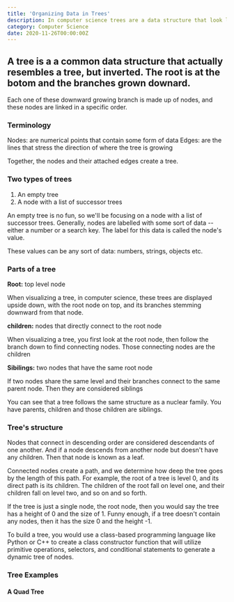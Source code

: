 ```yaml
---
title: 'Organizing Data in Trees'
description: In computer science trees are a data structure that look like an inverted tree with the root at the top and branches growing downard
category: Computer Science
date: 2020-11-26T00:00:00Z
---
```


## A tree is a a common data structure that actually resembles a tree, but inverted. The root is at the botom and the branches grown downard.

Each one of these downward growing branch is made up of nodes, and these nodes are linked in a specific order.

### Terminology

Nodes: are numerical points that contain some form of data
Edges: are the lines that stress the direction of where the tree is growing

Together, the nodes and their attached edges create a tree.

### Two types of trees

1. An empty tree
2. A node with a list of successor trees

An empty tree is no fun, so we'll be focusing on a node with a list of successor trees. Generally, nodes are labelled with some sort of data -- either a number or a search key. The label for this data is called the node's value.

These values can be any sort of data: numbers, strings, objects etc. 

### Parts of a tree

**Root:** top level node
 
When visualizing a tree, in computer science, these trees are displayed upside down, with the root node on top, and its branches stemming downward from that node.

**children:** nodes that directly connect to the root node

When visualizing a tree, you first look at the root node, then follow the branch down to find connecting nodes. Those connecting nodes are the children

**Sibilings:** two nodes that have the same root node

If two nodes share the same level and their branches connect to the same parent node. Then they are considered siblings

You can see that a tree follows the same structure as a nuclear family. You have parents, children and those children are siblings.

### Tree's structure

Nodes that connect in descending order are considered descendants of one another. And if a node descends from another node but doesn't have any children. Then that node is known as a leaf. 

Connected nodes create a path, and we determine how deep the tree goes by the length of this path. For example, the root of a tree is level 0, and its direct path is its children. The children of the root fall on level one, and their children fall on level two, and so on and so forth.

If the tree is just a single node, the root node, then you would say the tree has a height of 0 and the size of 1.  Funny enough, if a tree doesn't contain any nodes, then it has the size 0 and the height -1. 

To build a tree, you would use a class-based programming language like Python or C++ to create a class constructor function that will utilize primitive operations, selectors, and conditional statements to generate a dynamic tree of nodes. 

### Tree Examples

#### A Quad Tree




